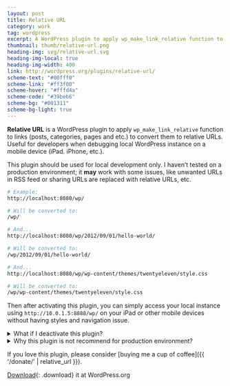 ```yaml
---
layout: post
title: Relative URL
category: work
tag: wordpress
excerpt: A WordPress plugin to apply wp_make_link_relative function to links to convert them to relative URLs.
thumbnail: thumb/relative-url.png
heading-img: svg/relative-url.svg
heading-img-local: true
heading-img-width: 400
link: http://wordpress.org/plugins/relative-url/
scheme-text: "#00fff0"
scheme-link: "#ff3f00"
scheme-hover: "#fffd4a"
scheme-code: "#39beb6"
scheme-bg: "#001311"
scheme-bg-light: true
---
```


**Relative URL** is a WordPress plugin to apply `wp_make_link_relative` function to links (posts, categories, pages and etc.) to convert them to relative URLs. Useful for developers when debugging local WordPress instance on a mobile device (iPad. iPhone, etc.).

This plugin should be used for local development only. I haven’t tested on a production environment; it **may** work with some issues, like unwanted URLs in RSS feed or sharing URLs are replaced with relative URLs, etc.


```bash
# Example:
http://localhost:8080/wp/

# Will be converted to:
/wp/

# And...
http://localhost:8080/wp/2012/09/01/hello-world/

# Will be converted to:
/wp/2012/09/01/hello-world/

# And...
http://localhost:8080/wp/wp-content/themes/twentyeleven/style.css

# Will be converted to:
/wp/wp-content/themes/twentyeleven/style.css
```

Then after activating this plugin, you can simply access your local instance using `http://10.0.1.5:8888/wp/` on your iPad or other mobile devices without having styles and navigation issue.

<details>
  <summary>What if I deactivate this plugin?</summary>
  <p>The URLs will be changed back to absolute URLs again, there’s no database writes with this plugin.</p>
</details>

<details>
  <summary>Why this plugin is not recommend for production environment?</summary>
  <p>URLs in RSS feed are also replaced to relative URLs with this plugin, this could causes some issues for RSS readers that they will be confused for URLs without host. Shared URLs (ie Jetpack Sharing module) are also replaced to related URLs, Twitter, Facebook or other social sites won’t treat them as valid URLs.</p>
</details>

If you love this plugin, please consider [buying me a cup of coffee]({{ '/donate/' | relative_url }}).

[Download](http://wordpress.org/extend/plugins/relative-url/){: .download} it at WordPress.org
